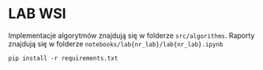 # LAB WSI
Implementacje algorytmów znajdują się w folderze `src/algorithms`.
Raporty znajdują się w folderze `notebooks/lab{nr_lab}/lab{nr_lab}.ipynb`

`pip install -r requirements.txt`
